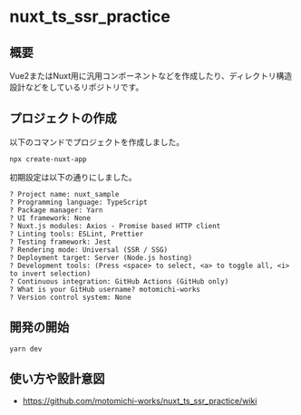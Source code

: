 # nuxt_ts_ssr_practice

## 概要
Vue2またはNuxt用に汎用コンポーネントなどを作成したり、ディレクトリ構造設計などをしているリポジトリです。

## プロジェクトの作成

以下のコマンドでプロジェクトを作成しました。
```
npx create-nuxt-app
```

初期設定は以下の通りにしました。
```
? Project name: nuxt_sample
? Programming language: TypeScript
? Package manager: Yarn
? UI framework: None
? Nuxt.js modules: Axios - Promise based HTTP client
? Linting tools: ESLint, Prettier
? Testing framework: Jest
? Rendering mode: Universal (SSR / SSG)
? Deployment target: Server (Node.js hosting)
? Development tools: (Press <space> to select, <a> to toggle all, <i> to invert selection)
? Continuous integration: GitHub Actions (GitHub only)
? What is your GitHub username? motomichi-works
? Version control system: None
```

## 開発の開始

```
yarn dev
```

## 使い方や設計意図

- https://github.com/motomichi-works/nuxt_ts_ssr_practice/wiki


